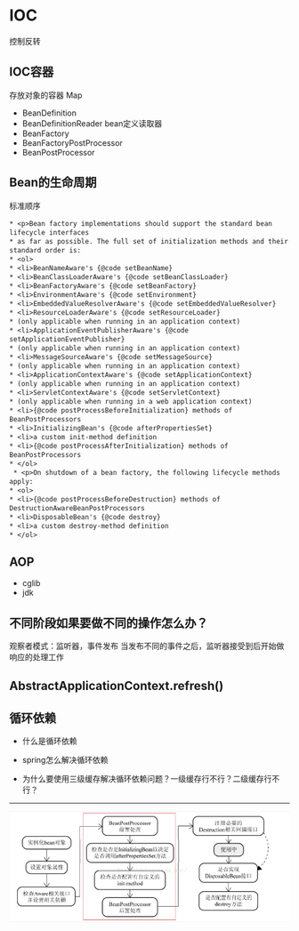 # IOC
控制反转

## IOC容器
存放对象的容器
Map


+ BeanDefinition  
+ BeanDefinitionReader bean定义读取器
+ BeanFactory
+ BeanFactoryPostProcessor
+ BeanPostProcessor



## Bean的生命周期
标准顺序

    * <p>Bean factory implementations should support the standard bean lifecycle interfaces
    * as far as possible. The full set of initialization methods and their standard order is:
    * <ol>
    * <li>BeanNameAware's {@code setBeanName}
    * <li>BeanClassLoaderAware's {@code setBeanClassLoader}
    * <li>BeanFactoryAware's {@code setBeanFactory}
    * <li>EnvironmentAware's {@code setEnvironment}
    * <li>EmbeddedValueResolverAware's {@code setEmbeddedValueResolver}
    * <li>ResourceLoaderAware's {@code setResourceLoader}
    * (only applicable when running in an application context)
    * <li>ApplicationEventPublisherAware's {@code setApplicationEventPublisher}
    * (only applicable when running in an application context)
    * <li>MessageSourceAware's {@code setMessageSource}
    * (only applicable when running in an application context)
    * <li>ApplicationContextAware's {@code setApplicationContext}
    * (only applicable when running in an application context)
    * <li>ServletContextAware's {@code setServletContext}
    * (only applicable when running in a web application context)
    * <li>{@code postProcessBeforeInitialization} methods of BeanPostProcessors
    * <li>InitializingBean's {@code afterPropertiesSet}
    * <li>a custom init-method definition
    * <li>{@code postProcessAfterInitialization} methods of BeanPostProcessors
    * </ol>
     * <p>On shutdown of a bean factory, the following lifecycle methods apply:
    * <ol>
    * <li>{@code postProcessBeforeDestruction} methods of DestructionAwareBeanPostProcessors
    * <li>DisposableBean's {@code destroy}
    * <li>a custom destroy-method definition
    * </ol>


## AOP

+ cglib
+ jdk



## 不同阶段如果要做不同的操作怎么办？
观察者模式：监听器，事件发布
当发布不同的事件之后，监听器接受到后开始做响应的处理工作    


## AbstractApplicationContext.refresh()



## 循环依赖

+ 什么是循环依赖

+ spring怎么解决循环依赖

+ 为什么要使用三级缓存解决循环依赖问题？一级缓存行不行？二级缓存行不行？

---
![SpringBoot/refresh.jpg](../SpringBoot/spring-bean.png)